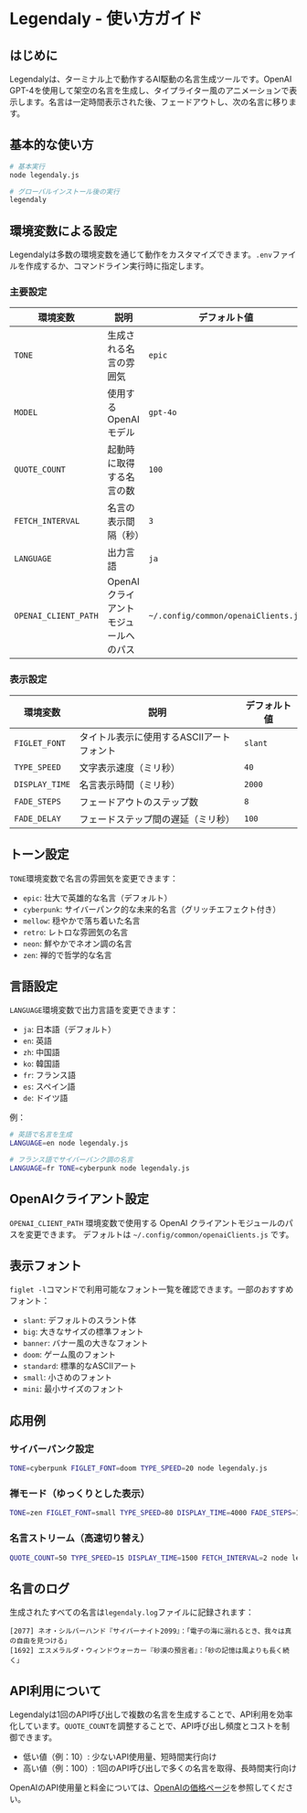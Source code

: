 # Legendaly - 使い方ガイド

## はじめに

Legendalyは、ターミナル上で動作するAI駆動の名言生成ツールです。OpenAI GPT-4を使用して架空の名言を生成し、タイプライター風のアニメーションで表示します。名言は一定時間表示された後、フェードアウトし、次の名言に移ります。

## 基本的な使い方

```bash
# 基本実行
node legendaly.js

# グローバルインストール後の実行
legendaly
```

## 環境変数による設定

Legendalyは多数の環境変数を通じて動作をカスタマイズできます。`.env`ファイルを作成するか、コマンドライン実行時に指定します。

### 主要設定

| 環境変数 | 説明 | デフォルト値 |
|---------|------|-------------|
| `TONE` | 生成される名言の雰囲気 | `epic` |
| `MODEL` | 使用するOpenAIモデル | `gpt-4o` |
| `QUOTE_COUNT` | 起動時に取得する名言の数 | `100` |
| `FETCH_INTERVAL` | 名言の表示間隔（秒） | `3` |
| `LANGUAGE` | 出力言語 | `ja` |
| `OPENAI_CLIENT_PATH` | OpenAIクライアントモジュールへのパス | `~/.config/common/openaiClients.js` |

### 表示設定

| 環境変数 | 説明 | デフォルト値 |
|---------|------|-------------|
| `FIGLET_FONT` | タイトル表示に使用するASCIIアートフォント | `slant` |
| `TYPE_SPEED` | 文字表示速度（ミリ秒） | `40` |
| `DISPLAY_TIME` | 名言表示時間（ミリ秒） | `2000` |
| `FADE_STEPS` | フェードアウトのステップ数 | `8` |
| `FADE_DELAY` | フェードステップ間の遅延（ミリ秒） | `100` |

## トーン設定

`TONE`環境変数で名言の雰囲気を変更できます：

- `epic`: 壮大で英雄的な名言（デフォルト）
- `cyberpunk`: サイバーパンク的な未来的名言（グリッチエフェクト付き）
- `mellow`: 穏やかで落ち着いた名言
- `retro`: レトロな雰囲気の名言
- `neon`: 鮮やかでネオン調の名言
- `zen`: 禅的で哲学的な名言

## 言語設定

`LANGUAGE`環境変数で出力言語を変更できます：

- `ja`: 日本語（デフォルト）
- `en`: 英語
- `zh`: 中国語
- `ko`: 韓国語
- `fr`: フランス語
- `es`: スペイン語
- `de`: ドイツ語

例：
```bash
# 英語で名言を生成
LANGUAGE=en node legendaly.js

# フランス語でサイバーパンク調の名言
LANGUAGE=fr TONE=cyberpunk node legendaly.js
```

## OpenAIクライアント設定

`OPENAI_CLIENT_PATH` 環境変数で使用する OpenAI クライアントモジュールのパスを変更できます。
デフォルトは `~/.config/common/openaiClients.js` です。

## 表示フォント

`figlet -l`コマンドで利用可能なフォント一覧を確認できます。一部のおすすめフォント：

- `slant`: デフォルトのスラント体
- `big`: 大きなサイズの標準フォント
- `banner`: バナー風の大きなフォント
- `doom`: ゲーム風のフォント
- `standard`: 標準的なASCIIアート
- `small`: 小さめのフォント
- `mini`: 最小サイズのフォント

## 応用例

### サイバーパンク設定

```bash
TONE=cyberpunk FIGLET_FONT=doom TYPE_SPEED=20 node legendaly.js
```

### 禅モード（ゆっくりとした表示）

```bash
TONE=zen FIGLET_FONT=small TYPE_SPEED=80 DISPLAY_TIME=4000 FADE_STEPS=10 FADE_DELAY=150 node legendaly.js
```

### 名言ストリーム（高速切り替え）

```bash
QUOTE_COUNT=50 TYPE_SPEED=15 DISPLAY_TIME=1500 FETCH_INTERVAL=2 node legendaly.js
```

## 名言のログ

生成されたすべての名言は`legendaly.log`ファイルに記録されます：

```
[2077] ネオ・シルバーハンド『サイバーナイト2099』：「電子の海に溺れるとき、我々は真の自由を見つける」
[1692] エスメラルダ・ウィンドウォーカー『砂漠の預言者』：「砂の記憶は風よりも長く続く」
```

## API利用について

Legendalyは1回のAPI呼び出しで複数の名言を生成することで、API利用を効率化しています。`QUOTE_COUNT`を調整することで、API呼び出し頻度とコストを制御できます。

- 低い値（例：10）: 少ないAPI使用量、短時間実行向け
- 高い値（例：100）: 1回のAPI呼び出しで多くの名言を取得、長時間実行向け

OpenAIのAPI使用量と料金については、[OpenAIの価格ページ](https://openai.com/pricing)を参照してください。 